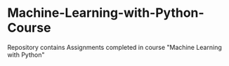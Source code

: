 # Machine-Learning-with-Python-Course
Repository contains Assignments completed in course "Machine Learning with Python"
